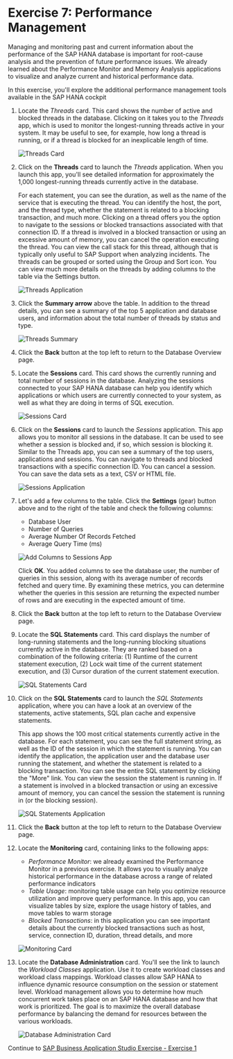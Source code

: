 # Exercise 7: Performance Management

Managing and monitoring past and current information about the performance of the SAP HANA database is important for root-cause analysis and the prevention of future performance issues. We already learned about the Performance Monitor and Memory Analysis applications to visualize and analyze current and historical performance data.

In this exercise, you'll explore the additional performance management tools available in the SAP HANA cockpit

1. Locate the *Threads* card. This card shows the number of active and blocked threads in the database. Clicking on it takes you to the *Threads* app, which is used to monitor the longest-running threads active in your system. It may be useful to see, for example, how long a thread is running, or if a thread is blocked for an inexplicable length of time.

    ![Threads Card](./images/7-01_ThreadsCard.png)

2. Click on the **Threads** card to launch the *Threads* application. When you launch this app, you'll see detailed information for approximately the 1,000 longest-running threads currently active in the database.

    For each statement, you can see the duration, as well as the name of the service that is executing the thread. You can identify the host, the port, and the thread type, whether the statement is related to a blocking transaction, and much more. Clicking on a thread offers you the option to navigate to the sessions or blocked transactions associated with that connection ID. If a thread is involved in a blocked transaction or using an excessive amount of memory, you can cancel the operation executing the thread. You can view the call stack for this thread, although that is typically only useful to SAP Support when analyzing incidents. The threads can be grouped or sorted using the Group and Sort icon. You can view much more details on the threads by adding columns to the table via the Settings button.

    ![Threads Application](./images/7-02_ThreadsApp.png)

3. Click the **Summary arrow** above the table. In addition to the thread details, you can see a summary of the top 5 application and database users, and information about the total number of threads by status and type.

    ![Threads Summary](./images/7-03_ThreadsApp-Summary.png)

4. Click the **Back** button at the top left to return to the Database Overview page.

5. Locate the **Sessions** card. This card shows the currently running and total number of sessions in the database. Analyzing the sessions connected to your SAP HANA database can help you identify which applications or which users are currently connected to your system, as well as what they are doing in terms of SQL execution.

    ![Sessions Card](./images/7-05_SessionsCard.png)

6. Click on the **Sessions** card to launch the *Sessions* application. This app allows you to monitor all sessions in the database. It can be used to see whether a session is blocked and, if so, which session is blocking it. Similar to the Threads app, you can see a summary of the top users, applications and sessions. You can navigate to threads and blocked transactions with a specific connection ID. You can cancel a session. You can save the data sets as a text, CSV or HTML file.

    ![Sessions Application](./images/7-06_SessionsApp.png)

7. Let's add a few columns to the table. Click the **Settings** (gear) button above and to the right of the table and check the following columns:

    - Database User
    - Number of Queries
    - Average Number Of Records Fetched
    - Average Query Time (ms)

    ![Add Columns to Sessions App](./images/7-07_SessionsApp-AddColumns.png)

    Click **OK**. You added columns to see the database user, the number of queries in this session, along with its average number of records fetched and query time. By examining these metrics, you can determine whether the queries in this session are returning the expected number of rows and are executing in the expected amount of time.

8. Click the **Back** button at the top left to return to the Database Overview page.

9. Locate the **SQL Statements** card. This card displays the number of long-running statements and the long-running blocking situations currently active in the database. They are ranked based on a combination of the following criteria: (1) Runtime of the current statement execution, (2) Lock wait time of the current statement execution, and (3) Cursor duration of the current statement execution.

    ![SQL Statements Card](./images/7-09_SQLStatementsCard.png)

10. Click on the **SQL Statements** card to launch the *SQL Statements* application, where you can have a look at an overview of the statements, active statements, SQL plan cache and expensive statements.

    This app shows the 100 most critical statements currently active in the database. For each statement, you can see the full statement string, as well as the ID of the session in which the statement is running. You can identify the application, the application user and the database user running the statement, and whether the statement is related to a blocking transaction. You can see the entire SQL statement by clicking the "More" link. You can view the session the statement is running in. If a statement is involved in a blocked transaction or using an excessive amount of memory, you can cancel the session the statement is running in (or the blocking session).

    ![SQL Statements Application](./images/7-10_SQLStatementsApp.png)

11. Click the **Back** button at the top left to return to the Database Overview page.

12. Locate the **Monitoring** card, containing links to the following apps:

    - *Performance Monitor*: we already examined the Performance Monitor in a previous exercise. It allows you to visually analyze historical performance in the database across a range of related performance indicators
    - *Table Usage*: monitoring table usage can help you optimize resource utilization and improve query performance. In this app, you can visualize tables by size, explore the usage history of tables, and move tables to warm storage
    - *Blocked Transactions*: in this application you can see important details about the currently blocked transactions such as host, service, connection ID, duration, thread details, and more

    ![Monitoring Card](./images/7-12_MonitoringCard.png)

13. Locate the **Database Administration** card. You'll see the link to launch the *Workload Classes* application. Use it to create workload classes and workload class mappings. Workload classes allow SAP HANA to influence dynamic resource consumption on the session or statement level. Workload management allows you to determine how much concurrent work takes place on an SAP HANA database and how that work is prioritized. The goal is to maximize the overall database performance by balancing the demand for resources between the various workloads.

    ![Database Administration Card](./images/7-13_DBAdminCard.png)

Continue to [SAP Business Application Studio Exercise - Exercise 1](../../business_app_studio/ex1/README.md)